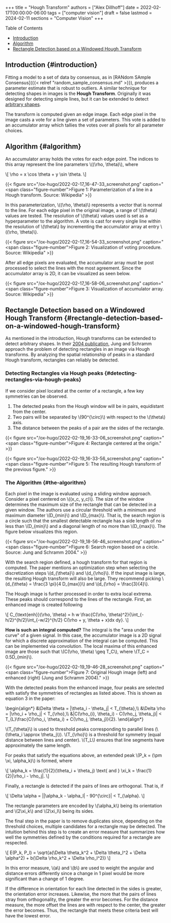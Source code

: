 +++
title = "Hough Transform"
authors = ["Alex Dillhoff"]
date = 2022-02-17T00:00:00-06:00
tags = ["computer vision"]
draft = false
lastmod = 2024-02-11
sections = "Computer Vision"
+++

<div class="ox-hugo-toc toc">

<div class="heading">Table of Contents</div>

- [Introduction](#introduction)
- [Algorithm](#algorithm)
- [Rectangle Detection based on a Windowed Hough Transform](#rectangle-detection-based-on-a-windowed-hough-transform)

</div>
<!--endtoc-->



## Introduction {#introduction}

Fitting a model to a set of data by consensus, as in [RANdom SAmple Consensus]({{< relref "random_sample_consensus.md" >}}), produces a parameter estimate that is robust to outliers. A similar technique for detecting shapes in images is the **Hough Transform**.
Originally it was designed for detecting simple lines, but it can be extended to detect [arbitrary shapes](https://en.wikipedia.org/wiki/Generalised_Hough_transform).

The transform is computed given an edge image. Each edge pixel in the image casts a vote for a line given a set of parameters.
This vote is added to an accumulator array which tallies the votes over all pixels for all parameter choices.


## Algorithm {#algorithm}

An accumulator array holds the votes for each edge point.
The indices to this array represent the line parameters \\((\rho, \theta)\\), where

\\[
\rho = x \cos \theta + y \sin \theta.
\\]

{{< figure src="/ox-hugo/2022-02-17_16-47-33_screenshot.png" caption="<span class=\"figure-number\">Figure 1: </span>Parameterization of a line in a Hough transform. Source: Wikipedia" >}}

In this parameterization, \\((\rho, \theta)\\) represents a vector that is normal to the line.
For each edge pixel in the original image, a range of \\(\theta\\) values are tested.
The resolution of \\(\theta\\) values used is set as a hyperparameter to the algorithm.
A vote is cast for every single line within the resolution of \\(\theta\\) by incrementing the accumulator array at entry \\((\rho, \theta)\\).

{{< figure src="/ox-hugo/2022-02-17_16-54-33_screenshot.png" caption="<span class=\"figure-number\">Figure 2: </span>Visualization of voting procedure. Source: Wikipedia" >}}

After all edge pixels are evaluated, the accumulator array must be post processed to select the lines with the most agreement.
Since the accumulator array is 2D, it can be visualized as seen below.

{{< figure src="/ox-hugo/2022-02-17_16-58-06_screenshot.png" caption="<span class=\"figure-number\">Figure 3: </span>Visualization of accumulator array. Source: Wikipedia" >}}


## Rectangle Detection based on a Windowed Hough Transform {#rectangle-detection-based-on-a-windowed-hough-transform}

As mentioned in the introduction, Hough transforms can be extended to detect arbitrary shapes.
In their [2004 publication](http://sibgrapi.sid.inpe.br/col/sid.inpe.br/banon/2004/08.03.17.14/doc/1.pdf), Jung and Schramm approach the problem of detecting rectangles in an image via Hough transforms.
By analyzing the spatial relationship of peaks in a standard Hough transform, rectangles can reliably be detected.


### Detecting Rectangles via Hough peaks {#detecting-rectangles-via-hough-peaks}

If we consider pixel located at the center of a rectangle, a few key symmetries can be observed.

1.  The detected peaks from the Hough window will be in pairs, equidistant from the center.
2.  Two pairs will be separated by \\(90^{\circ}\\) with respect to the \\(\theta\\) axis.
3.  The distance between the peaks of a pair are the sides of the rectangle.

{{< figure src="/ox-hugo/2022-02-19_16-33-06_screenshot.png" caption="<span class=\"figure-number\">Figure 4: </span>Rectangle centered at the origin." >}}

{{< figure src="/ox-hugo/2022-02-19_16-33-56_screenshot.png" caption="<span class=\"figure-number\">Figure 5: </span>The resulting Hough transform of the previous figure." >}}


### The Algorithm {#the-algorithm}

Each pixel in the image is evaluated using a sliding window approach.
Consider a pixel centered on \\((x\_c, y\_c)\\).
The size of the window determines the maximum size of the rectangle that can be detected in a given window.
The authors use a circular threshold with a minimum and maximum diameter \\(D\_{min}\\) and \\(D\_{max}\\).
That is, the search region is a circle such that the smallest detectable rectangle has a side length of no less than \\(D\_{min}\\) and a diagonal length of no more than \\(D\_{max}\\). The figure below visualizes this region.

{{< figure src="/ox-hugo/2022-02-19_18-56-46_screenshot.png" caption="<span class=\"figure-number\">Figure 6: </span>Search region based on a circle. Source: Jung and Schramm 2004." >}}

With the search region defined, a hough transform for that region is computed.
The paper mentions an optimization step when selecting the discretization steps \\(d\_{\theta}\\) and \\(d\_{\rho}\\).
If the input image is large, the resulting Hough transform will also be large.
They recommend picking \\(d\_{\theta} = \frac{3 \pi}{4 D\_{max}}\\) and \\(d\_{\rho} = \frac{3}{4}\\).

The Hough image is further processed in order to extra local extrema.
These peaks should correspond to the lines of the rectangle.
First, an enhanced image is created following

\\[
C\_{\text{enh}}(\rho, \theta) = h w \frac{C(\rho, \theta)^2}{\int\_{-h/2}^{h/2}\int\_{-w/2}^{h/2} C(\rho + y, \theta + x)dx dy}.
\\]

****How is such an integral computed?****
The integral is the "area under the curve" of a given signal. In this case, the accumulator image is a 2D signal for which a discrete approximation of the integral can be computed.
This can be implemented via convolution.
The local maxima of this enhanced image are those such that \\(C(\rho, \theta) \geq T\_C\\), where \\(T\_C = 0.5D\_{min}\\).

{{< figure src="/ox-hugo/2022-02-19_19-46-28_screenshot.png" caption="<span class=\"figure-number\">Figure 7: </span>Original Hough image (left) and enhanced (right) (Jung and Schramm 2004)." >}}

With the detected peaks from the enhanced image, four peaks are selected with satisfy the symmetries of rectangles as listed above. This is shown as equation 3 in the paper:

\begin{align\*}
&\Delta \theta = |\theta\_i - \theta\_j| < T\_{\theta},\\\\
&\Delta \rho = |\rho\_i + \rho\_j| < T\_{\rho},\\\\
&|C(\rho\_{i}, \theta\_i) - C(\rho\_j, \theta\_j)| < T\_{L}\frac{C(\rho\_i, \theta\_i) + C(\rho\_j, \theta\_j)}{2}.
\end{align\*}

\\(T\_{\theta}\\) is used to threshold peaks corresponding to parallel lines (\\(\theta\_i \approx \theta\_j\\)).
\\(T\_{\rho}\\) is a threshold for symmetry (equal distance between lines and center).
\\(T\_L\\) ensures that line segments have approximately the same length.

For peaks that satisfy the equations above, an extended peak \\(P\_k = (\pm \xi, \alpha\_k)\\) is formed, where

\\[
\alpha\_k = \frac{1}{2}(\theta\_i + \theta\_j) \text{ and } \xi\_k = \frac{1}{2}|\rho\_i - \rho\_j|.
\\]

Finally, a rectangle is detected if the pairs of lines are orthogonal. That is, if

\\[
\Delta \alpha = ||\alpha\_k - \alpha\_l| - 90^{\circ}| < T\_{\alpha}.
\\]

The rectangle parameters are encoded by \\(\alpha\_k\\) being its orientation and \\(2\xi\_k\\) and \\(2\xi\_l\\) being its sides.

The final step in the paper is to remove duplicates since, depending on the threshold choices, multiple candidates for a rectangle may be detected.
The intuition behind this step is to create an error measure that summarizes how well the symmetries defined by the conditions required for a rectangle are respected.

\\[
E(P\_k, P\_l) = \sqrt{a(\Delta \theta\_k^2 + \Delta \theta\_l^2 + \Delta \alpha^2) + b(\Delta \rho\_k^2 + \Delta \rho\_l^2)}
\\]

In this error measure, \\(a\\) and \\(b\\) are used to weight the angular and distance errors differently since a change in 1 pixel would be more significant than a change of 1 degree.

If the difference in orientation for each line detected in the sides is greater, the orientation error increases.
Likewise, the more that the pairs of lines stray from orthogonality, the greater the error becomes.
For the distance measure, the more offset the lines are with respect to the center, the greater the error becomes.
Thus, the rectangle that meets these criteria best will have the lowest error.
